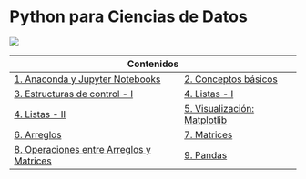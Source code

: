 # Python para Ciencias de Datos
<img src="images/python_banner.png">
<div align="center">
	<table>
		<thead>
			<tr>
				<th colspan="2">Contenidos </th>
			</tr>
		</thead>
		<tbody>
			<tr>
				<td>
					<a href="notebooks/notebook01.ipynb">1. Anaconda y Jupyter Notebooks</a>
				</td>
				<td>
					<a href="notebooks/notebook02.ipynb">2. Conceptos básicos</a>
				</td>
			</tr>
			<tr>
				<td>
					<a href="notebooks/notebook03.ipynb">3. Estructuras de control - I</a>
				</td>
				<td>
					<a href="notebooks/notebook04-01.ipynb">4. Listas - I</a>
				</td>
			</tr>
			<tr>
				<td>
					<a href="notebooks/notebook04-02.ipynb">4. Listas - II</a>
				</td>
				<td>
					<a href="notebooks/notebook05.ipynb">5. Visualización: Matplotlib</a>
				</td>
			</tr>
			<tr>
				<td>
					<a href="notebooks/notebook06.ipynb">6. Arreglos</a>
				</td>
				<td>
					<a href="notebooks/notebook07.ipynb">7. Matrices</a>
				</td>
			</tr>
			<tr>
				<td>
					<a href="notebooks/notebook08.ipynb">8. Operaciones entre Arreglos y Matrices</a>
				</td>
				<td>
					<a href="notebooks/notebook09.ipynb">9. Pandas</a>
				</td>
			</tr>
		</tbody>
	</table>
</div>